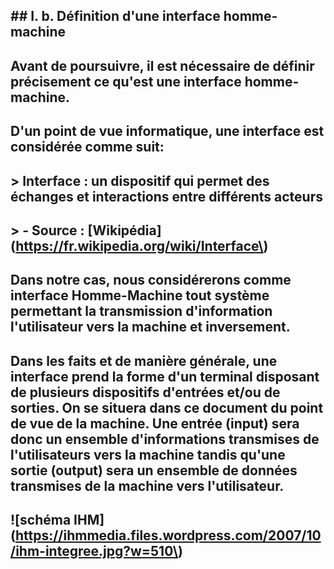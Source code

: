 ## \#\# I. b. Définition d'une interface homme-machine

## 

## Avant de poursuivre, il est nécessaire de définir précisement ce qu'est une interface homme-machine. 

## 

## D'un point de vue informatique, une interface est considérée comme suit: 

## 

## &gt; Interface : un dispositif qui permet des échanges et interactions entre différents acteurs

## &gt; - Source : \[Wikipédia\]\(https://fr.wikipedia.org/wiki/Interface\)

## 

## Dans notre cas, nous considérerons comme interface Homme-Machine tout système permettant la transmission d'information l'utilisateur vers la machine et inversement. 

## 

## Dans les faits et de manière générale, une interface prend la forme d'un terminal disposant de plusieurs dispositifs d'entrées et/ou de sorties. On se situera dans ce document du point de vue de la machine. Une entrée \(input\) sera donc un ensemble d'informations transmises de l'utilisateurs vers la machine tandis qu'une sortie \(output\) sera un ensemble de données transmises de la machine vers l'utilisateur. 

## 

## !\[schéma IHM\]\(https://ihmmedia.files.wordpress.com/2007/10/ihm-integree.jpg?w=510\)

## 



